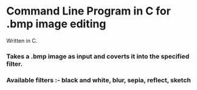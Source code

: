# Command Line Program in C for .bmp image editing
Written in C.
### Takes a .bmp image as input and coverts it into the specified filter.
### Available filters :- black and white, blur, sepia, reflect, sketch
